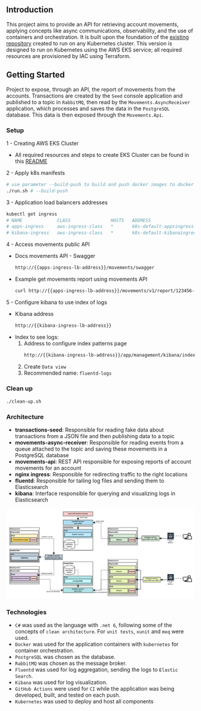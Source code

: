 ## Introduction

This project aims to provide an API for retrieving account movements, applying concepts like async communications, observability, and the use of containers and orchestration. It is built upon the foundation of the [existing repository](https://github.com/matheus-oliveira-andrade/transactions-k8s)  created to run on any Kubernetes cluster. This version is designed to run on Kubernetes using the AWS EKS service; all required resources are provisioned by IAC using Terraform.

## Getting Started

Project to expose, through an API, the report of movements from the accounts. Transactions are created by the `Seed` console application and published to a topic in `RabbitMQ`, then read by the `Movements.AsyncReceiver` application, which processes and saves the data in the `PostgreSQL` database. This data is then exposed through the `Movements.Api`.

### Setup

1 - Creating AWS EKS Cluster
  - All required resources and steps to create EKS Cluster can be found in this [README](/infra/README.md)

2 - Apply k8s manifests
   ```bash
   # use parameter --build-push to build and push docker images to docker hub
   ./run.sh # --build-push
   ```

3 - Application load balancers addresses
```bash
kubectl get ingress
# NAME             CLASS               HOSTS   ADDRESS                                                                 PORTS   AGE
# apps-ingress     aws-ingress-class   *       k8s-default-appsingress-74a914e12f-156167.us-east-1.elb.amazonaws.com   80      39s
# kibana-ingress   aws-ingress-class   *       k8s-default-kibanaingress-364e026a6b-1816.us-east-1.elb.amazonaws.com   80      38s
```

4 - Access movements public API 
   - Docs movements API - Swagger
     ```bash
     http://{{apps-ingress-lb-address}}/movements/swagger
     ```
   - Example get movements report using movements API
     ```bash
     curl http://{{apps-ingress-lb-address}}/movements/v1/report/123456-78
     ```

5 - Configure kibana to use index of logs
   - Kibana address
     ```bash
     http://{{kibana-ingress-lb-address}}
     ```
   - Index to see logs:
       1. Address to configure index patterns page
          ```bash
          http://{{kibana-ingress-lb-address}}/app/management/kibana/indexPatterns
          ```
       2. Create `Data view`
       3. Recommended name: `fluentd-logs` 

### Clean up
   ```bash
   ./clean-up.sh
   ```

### Architecture

- **transactions-seed**: Responsible for reading fake data about transactions from a JSON file and then publishing data to a topic
- **movements-async-receiver**: Responsible for reading events from a queue attached to the topic and saving these movements in a PostgreSQL database
- **movements-api**: REST API responsible for exposing reports of account movements for an account
- **nginx ingress**:  Responsible for redirecting traffic to the right locations
- **fluentd**: Responsible for tailing log files and sending them to Elasticsearch
- **kibana**: Interface responsible for querying and visualizing logs in Elasticsearch

![architecture](docs/architecture-v2.png)

### Technologies

- `C#` was used as the language with `.net 6`, following some of the concepts of `clean architecture`. For `unit tests`, `xunit` and `moq` were used.
- `Docker` was used for the application containers with `kubernetes` for container orchestration.
- `PostgreSQL` was chosen as the database.
- `RabbitMQ` was chosen as the message broker.
- `Fluentd` was used for log aggregation, sending the logs to `Elastic Search`.
- `Kibana` was used for log visualization.
- `GitHub Actions` were used for `CI` while the application was being developed, built, and tested on each push.
- `Kubernetes` was used to deploy and host all components

